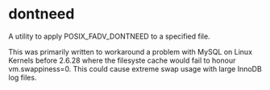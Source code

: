 dontneed
========

A utility to apply POSIX_FADV_DONTNEED to a specified file.

This was primarily written to workaround a problem with MySQL on Linux Kernels before 2.6.28 where the filesyste cache would fail to honour vm.swappiness=0.  This could cause extreme swap usage with large InnoDB log files.
